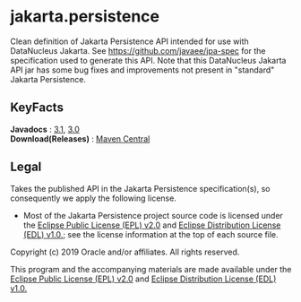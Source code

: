 # jakarta.persistence

Clean definition of Jakarta Persistence API intended for use with DataNucleus Jakarta.
See https://github.com/javaee/jpa-spec for the specification used to generate this API.
Note that this DataNucleus Jakarta API jar has some bug fixes and improvements not present in "standard" Jakarta Persistence.


## KeyFacts

__Javadocs__ : [3.1](http://www.datanucleus.org/javadocs/jakarta.persistence/3.1/), [3.0](http://www.datanucleus.org/javadocs/jakarta.persistence/3.0/)  
__Download(Releases)__ : [Maven Central](http://central.maven.org/maven2/org/datanucleus/jakarta.persistence)  


## Legal

Takes the published API in the Jakarta Persistence specification(s), so consequently we apply the following license.

* Most of the Jakarta Persistence project source code is licensed
under the [Eclipse Public License (EPL) v2.0](https://www.eclipse.org/legal/epl-2.0/)
and [Eclipse Distribution License (EDL) v1.0.](https://www.eclipse.org/org/documents/edl-v10.php);
see the license information at the top of each source file.

Copyright (c) 2019 Oracle and/or affiliates. All rights reserved.

This program and the accompanying materials are made available under the [Eclipse Public License (EPL) v2.0](https://www.eclipse.org/legal/epl-2.0/)
and [Eclipse Distribution License (EDL) v1.0.](https://www.eclipse.org/org/documents/edl-v10.php)
